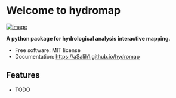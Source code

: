 # Welcome to hydromap


[![image](https://img.shields.io/pypi/v/hydromap.svg)](https://pypi.python.org/pypi/hydromap)


**A python package for hydrological analysis interactive mapping.**


-   Free software: MIT license
-   Documentation: <https://aSalih1.github.io/hydromap>
    

## Features

-   TODO
